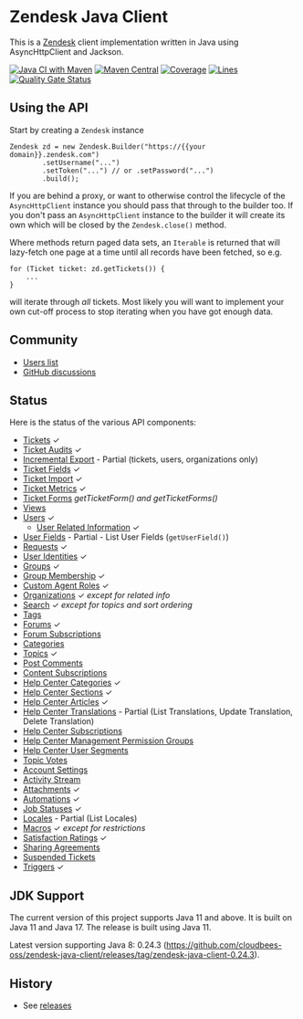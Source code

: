 Zendesk Java Client
===================

This is a [Zendesk][zd] client implementation written in Java using AsyncHttpClient and Jackson.

[![Java CI with Maven](https://github.com/cloudbees-oss/zendesk-java-client/workflows/Java%20CI%20with%20Maven/badge.svg)](https://github.com/cloudbees-oss/zendesk-java-client/actions?query=workflow%3A%22Java+CI+with+Maven%22) 
[![Maven Central](https://maven-badges.herokuapp.com/maven-central/com.cloudbees.thirdparty/zendesk-java-client/badge.svg)](https://maven-badges.herokuapp.com/maven-central/com.cloudbees.thirdparty/zendesk-java-client/) 
[![Coverage](https://sonarcloud.io/api/project_badges/measure?project=com.cloudbees.thirdparty%3Azendesk-java-client&metric=coverage)](https://sonarcloud.io/dashboard?id=com.cloudbees.thirdparty%3Azendesk-java-client) 
[![Lines](https://sonarcloud.io/api/project_badges/measure?project=com.cloudbees.thirdparty%3Azendesk-java-client&metric=ncloc)](https://sonarcloud.io/dashboard?id=com.cloudbees.thirdparty%3Azendesk-java-client) 
[![Quality Gate Status](https://sonarcloud.io/api/project_badges/measure?project=com.cloudbees.thirdparty%3Azendesk-java-client&metric=alert_status)](https://sonarcloud.io/dashboard?id=com.cloudbees.thirdparty%3Azendesk-java-client)

Using the API
-------------

Start by creating a `Zendesk` instance

    Zendesk zd = new Zendesk.Builder("https://{{your domain}}.zendesk.com")
            .setUsername("...")
            .setToken("...") // or .setPassword("...")
            .build();

If you are behind a proxy, or want to otherwise control the lifecycle of the `AsyncHttpClient` instance
you should pass that through to the builder too. If you don't pass an `AsyncHttpClient` instance to the builder
it will create its own which will be closed by the `Zendesk.close()` method.

Where methods return paged data sets, an `Iterable` is returned that will lazy-fetch one page at a time until
all records have been fetched, so e.g.

    for (Ticket ticket: zd.getTickets()) {
        ...
    }

will iterate through *all* tickets. Most likely you will want to implement your own cut-off process to stop iterating
when you have got enough data.

Community
-------------

* [Users list](https://groups.google.com/forum/#!forum/zendesk-java-client-users)
* [GitHub discussions](https://github.com/cloudbees-oss/zendesk-java-client/discussions)

Status
------

Here is the status of the various API components:

* [Tickets](https://developer.zendesk.com/api-reference/ticketing/tickets/tickets/) ✓
* [Ticket Audits](https://developer.zendesk.com/api-reference/ticketing/tickets/ticket_audits/) ✓
* [Incremental Export](https://developer.zendesk.com/api-reference/ticketing/ticket-management/incremental_exports/) - Partial (tickets, users, organizations only) 
* [Ticket Fields](https://developer.zendesk.com/api-reference/ticketing/tickets/ticket_fields/) ✓
* [Ticket Import](https://developer.zendesk.com/api-reference/ticketing/tickets/ticket_import/) ✓
* [Ticket Metrics](https://developer.zendesk.com/api-reference/ticketing/tickets/ticket_metrics/) ✓
* [Ticket Forms](https://developer.zendesk.com/api-reference/ticketing/tickets/ticket_forms/) *getTicketForm() and getTicketForms()*
* [Views](https://developer.zendesk.com/api-reference/ticketing/business-rules/views/)
* [Users](https://developer.zendesk.com/api-reference/ticketing/users/users/) ✓
    * [User Related Information](https://developer.zendesk.com/api-reference/ticketing/users/users/#show-user-related-information) ✓
* [User Fields](https://developer.zendesk.com/api-reference/ticketing/users/user_fields/) - Partial - List User Fields (`getUserField()`)
* [Requests](https://developer.zendesk.com/api-reference/ticketing/tickets/ticket-requests/) ✓
* [User Identities](https://developer.zendesk.com/api-reference/ticketing/users/user_identities/) ✓
* [Groups](https://developer.zendesk.com/api-reference/ticketing/groups/groups/) ✓
* [Group Membership](https://developer.zendesk.com/api-reference/ticketing/groups/group_memberships/) ✓
* [Custom Agent Roles](https://developer.zendesk.com/api-reference/ticketing/account-configuration/custom_roles/) ✓
* [Organizations](https://developer.zendesk.com/api-reference/ticketing/organizations/organizations/) ✓ *except for related info*
* [Search](https://developer.zendesk.com/api-reference/ticketing/ticket-management/search/) ✓ *except for topics and sort ordering*
* [Tags](https://developer.zendesk.com/api-reference/ticketing/ticket-management/tags/)
* [Forums](http://developer.zendesk.com/documentation/rest_api/forums.html) ✓
* [Forum Subscriptions](http://developer.zendesk.com/documentation/rest_api/forum_subscriptions.html)
* [Categories](http://developer.zendesk.com/documentation/rest_api/categories.html)
* [Topics](https://developer.zendesk.com/api-reference/help_center/help-center-api/topics/) ✓
* [Post Comments](https://developer.zendesk.com/api-reference/help_center/help-center-api/post_comments/)
* [Content Subscriptions](https://developer.zendesk.com/api-reference/help_center/help-center-api/content_subscriptions/)
* [Help Center Categories](https://developer.zendesk.com/rest_api/docs/help_center/categories) ✓
* [Help Center Sections](https://developer.zendesk.com/rest_api/docs/help_center/sections) ✓
* [Help Center Articles](https://developer.zendesk.com/api-reference/help_center/help-center-api/articles/) ✓
* [Help Center Translations](https://developer.zendesk.com/api-reference/help_center/help-center-api/translations/) - Partial (List Translations, Update Translation, Delete Translation)
* [Help Center Subscriptions](https://developer.zendesk.com/rest_api/docs/help_center/subscriptions)
* [Help Center Management Permission Groups](https://developer.zendesk.com/rest_api/docs/help_center/permission_groups)
* [Help Center User Segments](https://developer.zendesk.com/rest_api/docs/help_center/user_segments)
* [Topic Votes](https://developer.zendesk.com/api-reference/help_center/help-center-api/votes/)
* [Account Settings](https://developer.zendesk.com/api-reference/ticketing/account-configuration/account_settings/)
* [Activity Stream](https://developer.zendesk.com/api-reference/ticketing/tickets/activity_stream/)
* [Attachments](https://developer.zendesk.com/api-reference/ticketing/tickets/ticket-attachments/) ✓
* [Automations](https://developer.zendesk.com/api-reference/ticketing/business-rules/automations/) ✓
* [Job Statuses](https://developer.zendesk.com/api-reference/ticketing/ticket-management/job_statuses/) ✓
* [Locales](https://developer.zendesk.com/api-reference/ticketing/account-configuration/locales/) - Partial (List Locales)
* [Macros](https://developer.zendesk.com/api-reference/ticketing/business-rules/macros/) ✓ *except for restrictions*
* [Satisfaction Ratings](https://developer.zendesk.com/api-reference/ticketing/ticket-management/satisfaction_ratings/) ✓
* [Sharing Agreements](https://developer.zendesk.com/api-reference/ticketing/account-configuration/sharing_agreements/)
* [Suspended Tickets](https://developer.zendesk.com/api-reference/ticketing/tickets/suspended_tickets/)
* [Triggers](https://developer.zendesk.com/api-reference/ticketing/business-rules/triggers/) ✓

JDK Support
------

The current version of this project supports Java 11 and above.
It is built on Java 11 and Java 17.
The release is built using Java 11.

Latest version supporting Java 8: 0.24.3 (https://github.com/cloudbees-oss/zendesk-java-client/releases/tag/zendesk-java-client-0.24.3).

History
-------

* See [releases](https://github.com/cloudbees/zendesk-java-client/releases)

  [zd]: https://zendesk.com
